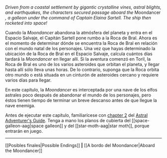 _Driven from a coastal settlement by gigantic crystalline vines, astral blights, and earthquakes, the characters secured passage aboard the_ Moondancer _, a galleon under the command of Captain Elaina Sartell. The ship then rocketed into space!_

Cuando la  _Moondancer_ abandona la atmósfera del planeta y entra en el Espacio Salvaje, el Capitán Sartell pone rumbo a la Roca de Bral. Ahora es el momento de determinar dónde se encuentra la Roca de Bral en relación con el mundo natal de los personajes. Una vez que hayas determinado la ubicación de la Roca de Bral en el Espacio Salvaje, calcula cuántos días tardará la  _Moondancer_ en llegar allí. Si la aventura comenzó en Toril, la Roca de Bral es uno de los varios asteroides que orbitan el planeta, y llegar hasta allí sólo lleva unas horas. De lo contrario, suponga que la Roca orbita otro mundo o está situada en un cinturón de asteroides cercano y requiere varios días para llegar.

En este capítulo, la  _Moondancer_ es interceptada por una nave de los elfos astrales poco después de abandonar el mundo de los personajes, pero éstos tienen tiempo de terminar un breve descanso antes de que llegue la nave enemiga.

Antes de ejecutar este capítulo, familiarícese con [chapter 2](https://5etools-mirror-1.github.io/book.html#AAG,2) del [Astral Adventurer's Guide](https://5etools-mirror-1.github.io/book.html#AAG). Tenga a mano los planos de cubierta del [[space-galleon-aag|space galleon]] y del [[star-moth-aag|star moth]], porque entrarán en juego.

* * *

[[Posibles finales|Possible Endings]] **|** [[A bordo del Moondancer|Aboard the Moondancer]]

